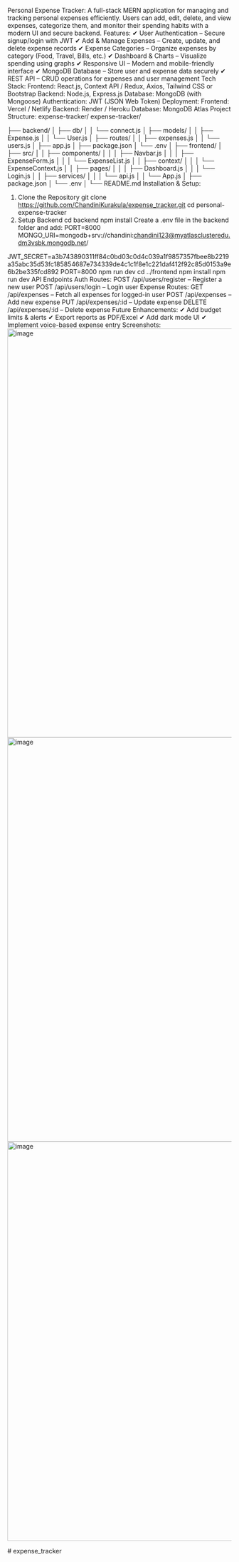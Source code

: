 Personal Expense Tracker:
A full-stack MERN application for managing and tracking personal expenses efficiently. Users can add, edit, delete, and view expenses, categorize them, and monitor their spending habits with a modern UI and secure backend.
Features:
✔ User Authentication – Secure signup/login with JWT
✔ Add & Manage Expenses – Create, update, and delete expense records
✔ Expense Categories – Organize expenses by category (Food, Travel, Bills, etc.)
✔ Dashboard & Charts – Visualize spending using graphs
✔ Responsive UI – Modern and mobile-friendly interface
✔ MongoDB Database – Store user and expense data securely
✔ REST API – CRUD operations for expenses and user management
Tech Stack:
Frontend: React.js, Context API / Redux, Axios, Tailwind CSS or Bootstrap
Backend: Node.js, Express.js
Database: MongoDB (with Mongoose)
Authentication: JWT (JSON Web Token)
Deployment:
Frontend: Vercel / Netlify
Backend: Render / Heroku
Database: MongoDB Atlas
Project Structure:
expense-tracker/
expense-tracker/

├── backend/
│   ├── db/
│   │   └── connect.js
│   ├── models/
│   │   ├── Expense.js
│   │   └── User.js
│   ├── routes/
│   │   ├── expenses.js
│   │   └── users.js
│   ├── app.js
│   ├── package.json
│   └── .env
│
├── frontend/
│   ├── src/
│   │   ├── components/
│   │   │   ├── Navbar.js
│   │   │   ├── ExpenseForm.js
│   │   │   └── ExpenseList.js
│   │   ├── context/
│   │   │   └── ExpenseContext.js
│   │   ├── pages/
│   │   │   ├── Dashboard.js
│   │   │   └── Login.js
│   │   ├── services/
│   │   │   └── api.js
│   │   └── App.js
│   ├── package.json
│   └── .env
│
└── README.md
Installation & Setup:
1. Clone the Repository
   git clone https://github.com/ChandiniKurakula/expense_tracker.git
cd personal-expense-tracker
2. Setup Backend
   cd backend
npm install
Create a .env file in the backend folder and add:
PORT=8000
MONGO_URI=mongodb+srv://chandini:chandini123@myatlasclusteredu.dm3vsbk.mongodb.net/

JWT_SECRET=a3b743890311ff84c0bd03c0d4c039a1f9857357fbee8b2219a35abc35d53fc185854687e734339de4c1c1f8e1c221daf412f92c85d0153a9e6b2be335fcd892
PORT=8000
npm run dev
cd ../frontend
npm install
npm run dev
API Endpoints
Auth Routes:
POST /api/users/register – Register a new user
POST /api/users/login – Login user
Expense Routes:
GET /api/expenses – Fetch all expenses for logged-in user
POST /api/expenses – Add new expense
PUT /api/expenses/:id – Update expense
DELETE /api/expenses/:id – Delete expense
Future Enhancements:
✔ Add budget limits & alerts
✔ Export reports as PDF/Excel
✔ Add dark mode UI
✔ Implement voice-based expense entry
Screenshots:
<img width="1909" height="916" alt="image" src="https://github.com/user-attachments/assets/48b3ccfc-b75e-48b6-8e3e-72c2afca4918" />
<img width="1894" height="906" alt="image" src="https://github.com/user-attachments/assets/0df95224-1333-4eed-9c17-0581943b4541" />
<img width="1893" height="895" alt="image" src="https://github.com/user-attachments/assets/12159b5d-137c-4143-b11e-69ac2ca22c14" />



#   e x p e n s e _ t r a c k e r 
 
 

